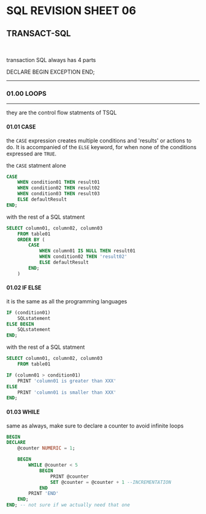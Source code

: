 # SQL REVISION SHEET 06
## TRANSACT-SQL
<br>

transaction SQL always has 4 parts

DECLARE
    <variables>
BEGIN
    <actual code>
EXCEPTION
    <exception handling>
END;

________
### 01.00 LOOPS
__________

they are the control flow statments of TSQL

#### 01.01 CASE

the ```CASE``` expression creates multiple conditions and 'results' or actions to do. It is accompanied of the ```ELSE``` keyword, for when none of the conditions expressed are ```TRUE```.

the ```CASE``` statment alone 
```SQL
CASE
    WHEN condition01 THEN result01
    WHEN condition02 THEN result02
    WHEN condition03 THEN result03
    ELSE defaultResult
END;
```

with the rest of a SQL statment
```SQL
SELECT column01, column02, column03
    FROM table01
    ORDER BY (
        CASE
            WHEN column01 IS NULL THEN result01
            WHEN condition02 THEN 'result02'
            ELSE defaultResult
        END;
    )

```


#### 01.02 IF ELSE

it is the same as all the programming languages

```SQL
IF (condition01)
    SQLstatement
ELSE BEGIN
    SQLstatement
END;
```

with the rest of a SQL statment
```SQL
SELECT column01, column02, column03
    FROM table01

IF (column01 > condition01)
    PRINT 'column01 is greater than XXX'
ELSE 
    PRINT 'column01 is smaller than XXX'
END;
```

#### 01.03 WHILE

same as always, make sure to declare a counter to avoid infinite loops

```SQL
BEGIN 
DECLARE
    @counter NUMERIC = 1;

    BEGIN
        WHILE @counter < 5
            BEGIN
                PRINT @counter
                SET @counter = @counter + 1 --INCREMENTATION
            END
        PRINT 'END'
    END;
END; -- not sure if we actually need that one
```


